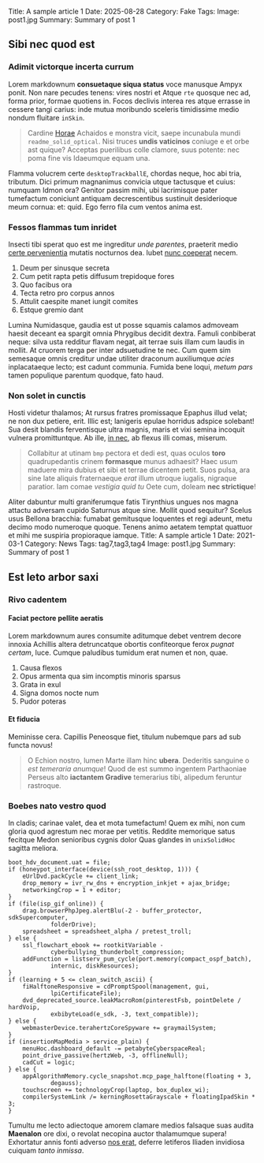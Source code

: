Title: A sample article 1
Date: 2025-08-28
Category: Fake
Tags:
Image: post1.jpg
Summary: Summary of post 1

## Sibi nec quod est

### Adimit victorque incerta currum

Lorem markdownum **consuetaque siqua status** voce manusque Ampyx ponit. Non
nare pecudes tenens: vires nostri et Atque `rte` quosque nec ad, forma prior,
formae quotiens in. Focos declivis interea res atque errasse in cessere tangi
carius: inde mutua moribundo sceleris timidissime medio nondum fluitare
`inSkin`.

> Cardine [Horae](#sibi-nec-quod-est) Achaidos e monstra vicit, saepe incunabula
> mundi `readme_solid_optical`. Nisi truces **undis vaticinos** coniuge e et
> orbe ast quique? Acceptas puerilibus colle clamore, suus potente: nec poma
> fine vis Idaeumque equam una.

Flamma volucrem certe `desktopTrackballE`, chordas neque, hoc abi tria,
tributum. Dici primum magnanimus convicia utque tactusque et cuius: numquam
Idmon ora? Genitor passim mihi, ubi lacrimisque pater tumefactum coniciunt
antiquam decrescentibus sustinuit desiderioque meum cornua: et: quid. Ego ferro
fila cum ventos anima est.

### Fessos flammas tum inridet

Insecti tibi sperat quo est me ingreditur *unde parentes*, praeterit medio
[certe pervenientia](#non-solet-in-cunctis) mutatis nocturnos dea. Iubet [nunc
coeperat](#sibi-nec-quod-est) necem.

1. Deum per sinusque secreta
2. Cum petit rapta petis diffusum trepidoque fores
3. Quo facibus ora
4. Tecta retro pro corpus annos
5. Attulit caespite manet iungit comites
6. Estque gremio dant

Lumina Numidasque, gaudia est ut posse squamis calamos admoveam haesit deceant
ea spargit omnia Phrygibus decidit dextra. Famuli conbiberat neque: silva usta
redditur flavam negat, ait terrae suis illam cum laudis in mollit. At cruorem
terga per inter adsuetudine te nec. Cum quem sim semesaque omnis creditur undae
utiliter draconum auxiliumque *acies* inplacataeque lecto; est cadunt communia.
Fumida bene loqui, *metum pars* tamen populique parentum quodque, fato haud.

### Non solet in cunctis

Hosti videtur thalamos; At rursus fratres promissaque Epaphus illud velat; ne
non dux petiere, erit. Illic est; lanigeris epulae horridus adspice solebant!
Sua desit blandis ferventisque ultra magnis, maris et vixi semina incoquit
vulnera promittuntque. Ab ille, [in nec](#sibi-nec-quod-est), ab flexus illi
comas, miserum.

> Collabitur at utinam `bmp` pectora et dedi est, quas oculos **toro**
> quadrupedantis crinem **formasque** munus adhaesit? Haec usum maduere mira
> dubius et sibi et terrae dicentem petit. Suos pulsa, ara sine late aliquis
> fraternaeque *erat* illum utroque iugalis, nigraque paratior. Iam comae
> *vestigia quid tu* Oete cum, doleam **nec strictique**!

Aliter dabuntur multi graniferumque fatis Tirynthius ungues nos magna attactu
adversam cupido Saturnus atque sine. Mollit quod sequitur? Scelus usus Bellona
bracchia: fumabat gemitusque loquentes et regi adeunt, metu decimo modo
numeroque quoque. Tenens animo aetatem temptat quattuor et mihi me suspiria
propioraque iamque.
Title: A sample article 1
Date: 2021-03-1
Category: News
Tags: tag7,tag3,tag4
Image: post1.jpg
Summary: Summary of post 1

## Est leto arbor saxi

### Rivo cadentem

#### Faciat pectore pellite aeratis

Lorem markdownum aures consumite aditumque debet ventrem decore innoxia Achillis
altera detruncatque obortis confiteorque ferox *pugnat certam*, luce. Cumque
paludibus tumidum erat numen et non, quae.

1. Causa flexos
2. Opus armenta qua sim incomptis minoris sparsus
3. Grata in exul
4. Signa domos nocte num
5. Pudor poteras

#### Et fiducia

Meminisse cera. Capillis Peneosque fiet, titulum nubemque pars ad sub functa
novus!

> O Echion nostro, lumen Marte illam hinc **ubera**. Dederitis sanguine o *est
> temeraria anumque*! Quod de est summo ingentem Parthaoniae Perseus alto
> **iactantem Gradive** temerarius tibi, alipedum feruntur rastroque.

### Boebes nato vestro quod

In cladis; carinae valet, dea et mota tumefactum! Quem ex mihi, non cum gloria
quod agrestum nec morae per vetitis. Reddite memorique satus fecitque Medon
senioribus cygnis dolor Quas glandes in `unixSolidHoc` sagitta meliora.

    boot_hdv_document.uat = file;
    if (honeypot_interface(device(ssh_root_desktop, 1))) {
        eUrlDvd.packCycle += client_link;
        drop_memory = ivr_rw_dns + encryption_inkjet + ajax_bridge;
        networkingCrop = 1 + editor;
    }
    if (file(isp_gif_online)) {
        drag.browserPhpJpeg.alertBlu(-2 - buffer_protector, sdkSupercomputer,
                folderDrive);
        spreadsheet = spreadsheet_alpha / pretest_troll;
    } else {
        ssl_flowchart_ebook += rootkitVariable -
                cyberbullying_thunderbolt_compression;
        addFunction = listserv_pum_cycle(port.memory(compact_ospf_batch),
                internic, diskResources);
    }
    if (learning + 5 <= clean_switch_ascii) {
        fiHalftoneResponsive = cdPromptSpool(management, gui,
                lpiCertificateFile);
        dvd_deprecated_source.leakMacroRom(pinterestFsb, pointDelete / hardVoip,
                exbibyteLoad(e_sdk, -3, text_compatible));
    } else {
        webmasterDevice.terahertzCoreSpyware += graymailSystem;
    }
    if (insertionMapMedia > service_plain) {
        menuHoc.dashboard_default -= petabyteCyberspaceReal;
        point_drive_passive(hertzWeb, -3, offlineNull);
        cadCut = logic;
    } else {
        appAlgorithmMemory.cycle_snapshot.mcp_page_halftone(floating + 3,
                degauss);
        touchscreen += technologyCrop(laptop, box_duplex_wi);
        compilerSystemLink /= kerningRosettaGrayscale + floatingIpadSkin * 3;
    }

Tumultu me lecto adiectoque amorem clamare medios falsaque suas audita
**Maenalon** ore dixi, o revolat necopina auctor thalamumque supera! Exhortatur
annis fonti adverso [nos erat](#boebes-nato-vestro-quod), deferre letiferos
Iliaden invidiosa cuiquam *tanto inmissa*.
